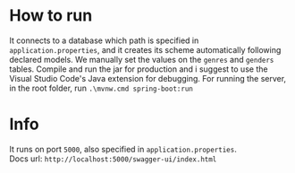 # How to run

It connects to a database which path is specified in `application.properties`, and it creates its scheme automatically following declared models.
We manually set the values on the `genres` and `genders` tables.
Compile and run the jar for production and i suggest to use the Visual Studio Code's Java extension for debugging.
For running the server, in the root folder, run `.\mvnw.cmd spring-boot:run`

# Info

It runs on port `5000`, also specified in `application.properties`. <br />
Docs url: `http://localhost:5000/swagger-ui/index.html`
